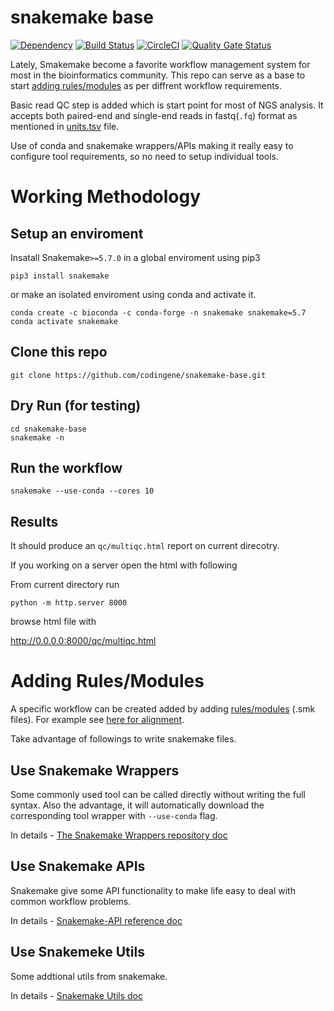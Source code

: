 # snakemake base
[![Dependency](https://img.shields.io/badge/Dependency-Snakemake≥5.7.0-blue.svg)](https://snakemake.readthedocs.io/en/stable/)
[![Build Status](https://travis-ci.org/codingene/snakemake-base.svg?branch=master)](https://travis-ci.org/codingene/snakemake-base)
[![CircleCI](https://circleci.com/gh/codingene/snakemake-base.svg?style=svg)](https://circleci.com/gh/codingene/snakemake-base)
[![Quality Gate Status](https://sonarcloud.io/api/project_badges/measure?project=codingene_snakemake-base&metric=alert_status)](https://sonarcloud.io/dashboard?id=codingene_snakemake-base)

Lately, Smakemake become a favorite workflow management system for most in the bioinformatics community. This repo can serve as a base to start [adding rules/modules](#adding-rulesmodules) as per diffrent workflow requirements.

Basic read QC step is added which is start point for most of NGS analysis. It accepts both paired-end and single-end reads in fastq(`.fq`) format as mentioned in [units.tsv](units.tsv) file.

Use of conda and snakemake wrappers/APIs making it really easy to configure tool requirements, so no need to setup individual tools.

# Working Methodology

## Setup an enviroment 
Insatall Snakemake`>=5.7.0` in a global enviroment using pip3
```
pip3 install snakemake
```
or make an isolated enviroment using conda and activate it.
```
conda create -c bioconda -c conda-forge -n snakemake snakemake=5.7
conda activate snakemake
```
## Clone this repo
```
git clone https://github.com/codingene/snakemake-base.git
```

## Dry Run (for testing)
```
cd snakemake-base
snakemake -n 
```

## Run the workflow
```
snakemake --use-conda --cores 10
```

## Results
It should produce an `qc/multiqc.html` report on current direcotry.

If you working on a server open the html with following

From current directory run
```
python -m http.server 8000
```
browse html file with

http://0.0.0.0:8000/qc/multiqc.html

# Adding Rules/Modules

A specific workflow can be created added by adding [rules/modules](rules) (.smk files). For example see [here for alignment](rules/align.smk). 

Take advantage of followings to write snakemake files.

## Use Snakemake Wrappers
Some commonly used tool can be called directly without writing the full syntax.
Also the advantage, it will automatically download the corresponding tool wrapper with `--use-conda` flag.

In details - [The Snakemake Wrappers repository doc](https://snakemake-wrappers.readthedocs.io/en/stable/)

## Use Snakemake APIs
Snakemake give some API functionality to make life easy to deal with common workflow problems.

In details - [Snakemake-API reference doc](https://snakemake.readthedocs.io/en/stable/api_reference/snakemake.html)

## Use Snakemeke Utils
Some addtional utils from snakemake.

In details - [Snakemake Utils doc](https://snakemake.readthedocs.io/en/stable/api_reference/snakemake_utils.html)
